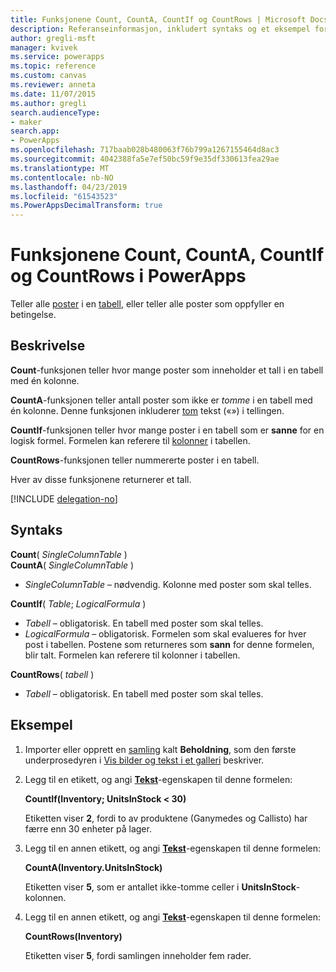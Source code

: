 ```yaml
---
title: Funksjonene Count, CountA, CountIf og CountRows | Microsoft Docs
description: Referanseinformasjon, inkludert syntaks og et eksempel for funksjonene Count og CountA i PowerApps
author: gregli-msft
manager: kvivek
ms.service: powerapps
ms.topic: reference
ms.custom: canvas
ms.reviewer: anneta
ms.date: 11/07/2015
ms.author: gregli
search.audienceType:
- maker
search.app:
- PowerApps
ms.openlocfilehash: 717baab028b480063f76b799a1267155464d8ac3
ms.sourcegitcommit: 4042388fa5e7ef50bc59f9e35df330613fea29ae
ms.translationtype: MT
ms.contentlocale: nb-NO
ms.lasthandoff: 04/23/2019
ms.locfileid: "61543523"
ms.PowerAppsDecimalTransform: true
---
```

# <a name="count-counta-countif-and-countrows-functions-in-powerapps"></a>Funksjonene Count, CountA, CountIf og CountRows i PowerApps
Teller alle [poster](../working-with-tables.md#records) i en [tabell](../working-with-tables.md), eller teller alle poster som oppfyller en betingelse.

## <a name="description"></a>Beskrivelse
**Count**-funksjonen teller hvor mange poster som inneholder et tall i en tabell med én kolonne.

**CountA**-funksjonen teller antall poster som ikke er *tomme* i en tabell med én kolonne. Denne funksjonen inkluderer [tom](function-isblank-isempty.md) tekst («») i tellingen.

**CountIf**-funksjonen teller hvor mange poster i en tabell som er **sanne** for en logisk formel.  Formelen kan referere til [kolonner](../working-with-tables.md#columns) i tabellen.

**CountRows**-funksjonen teller nummererte poster i en tabell.

Hver av disse funksjonene returnerer et tall.

[!INCLUDE [delegation-no](../../../includes/delegation-no.md)]

## <a name="syntax"></a>Syntaks
**Count**( *SingleColumnTable* )<br>
**CountA**( *SingleColumnTable* )

* *SingleColumnTable* – nødvendig.  Kolonne med poster som skal telles.  

**CountIf**( *Table*; *LogicalFormula* )

* *Tabell* – obligatorisk.  En tabell med poster som skal telles.
* *LogicalFormula* – obligatorisk.  Formelen som skal evalueres for hver post i tabellen.  Postene som returneres som **sann** for denne formelen, blir talt.  Formelen kan referere til kolonner i tabellen.

**CountRows**( *tabell* )

* *Tabell* – obligatorisk.  En tabell med poster som skal telles.

## <a name="example"></a>Eksempel
1. Importer eller opprett en [samling](../working-with-data-sources.md#collections) kalt **Beholdning**, som den første underprosedyren i [Vis bilder og tekst i et galleri](../show-images-text-gallery-sort-filter.md) beskriver.
2. Legg til en etikett, og angi **[Tekst](../controls/properties-core.md)**-egenskapen til denne formelen:
   
    **CountIf(Inventory; UnitsInStock < 30)**
   
    Etiketten viser **2**, fordi to av produktene (Ganymedes og Callisto) har færre enn 30 enheter på lager.
3. Legg til en annen etikett, og angi **[Tekst](../controls/properties-core.md)**-egenskapen til denne formelen:
   
    **CountA(Inventory.UnitsInStock)**
   
    Etiketten viser **5**, som er antallet ikke-tomme celler i **UnitsInStock**-kolonnen.
4. Legg til en annen etikett, og angi **[Tekst](../controls/properties-core.md)**-egenskapen til denne formelen:
   
    **CountRows(Inventory)**
   
    Etiketten viser **5**, fordi samlingen inneholder fem rader.

